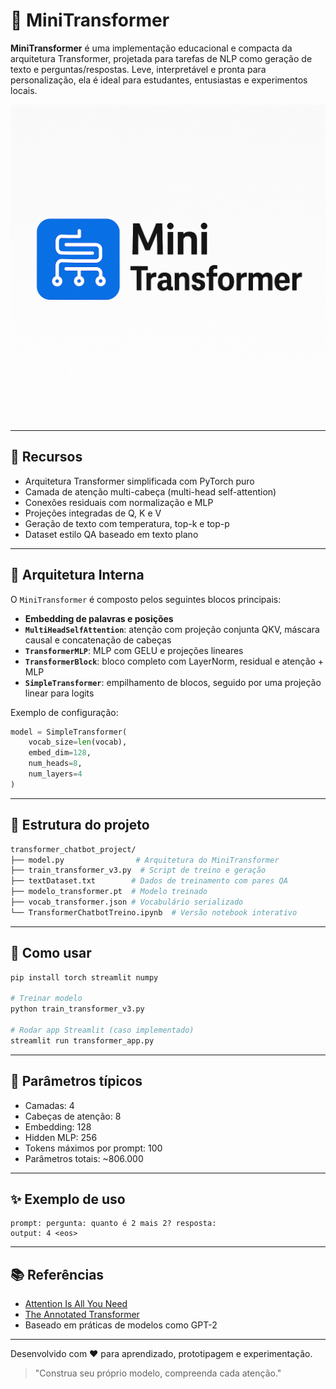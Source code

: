 # 🧠 MiniTransformer

**MiniTransformer** é uma implementação educacional e compacta da arquitetura Transformer, projetada para tarefas de NLP como geração de texto e perguntas/respostas. Leve, interpretável e pronta para personalização, ela é ideal para estudantes, entusiastas e experimentos locais.

![Logo MiniTransformer](./logo_minitransformer.png)

---

## 🚀 Recursos
- Arquitetura Transformer simplificada com PyTorch puro
- Camada de atenção multi-cabeça (multi-head self-attention)
- Conexões residuais com normalização e MLP
- Projeções integradas de Q, K e V
- Geração de texto com temperatura, top-k e top-p
- Dataset estilo QA baseado em texto plano

---

## 🧱 Arquitetura Interna
O `MiniTransformer` é composto pelos seguintes blocos principais:

- **Embedding de palavras e posições**
- **`MultiHeadSelfAttention`**: atenção com projeção conjunta QKV, máscara causal e concatenação de cabeças
- **`TransformerMLP`**: MLP com GELU e projeções lineares
- **`TransformerBlock`**: bloco completo com LayerNorm, residual e atenção + MLP
- **`SimpleTransformer`**: empilhamento de blocos, seguido por uma projeção linear para logits

Exemplo de configuração:
```python
model = SimpleTransformer(
    vocab_size=len(vocab),
    embed_dim=128,
    num_heads=8,
    num_layers=4
)
```

---

## 📁 Estrutura do projeto
```bash
transformer_chatbot_project/
├── model.py                # Arquitetura do MiniTransformer
├── train_transformer_v3.py  # Script de treino e geração
├── textDataset.txt        # Dados de treinamento com pares QA
├── modelo_transformer.pt  # Modelo treinado
├── vocab_transformer.json # Vocabulário serializado
└── TransformerChatbotTreino.ipynb  # Versão notebook interativo
```

---

## 🏁 Como usar

```bash
pip install torch streamlit numpy

# Treinar modelo
python train_transformer_v3.py

# Rodar app Streamlit (caso implementado)
streamlit run transformer_app.py
```

---

## 📌 Parâmetros típicos
- Camadas: 4
- Cabeças de atenção: 8
- Embedding: 128
- Hidden MLP: 256
- Tokens máximos por prompt: 100
- Parâmetros totais: ~806.000

---

## ✨ Exemplo de uso
```text
prompt: pergunta: quanto é 2 mais 2? resposta:
output: 4 <eos>
```

---

## 📚 Referências
- [Attention Is All You Need](https://arxiv.org/abs/1706.03762)
- [The Annotated Transformer](http://nlp.seas.harvard.edu/2018/04/03/attention.html)
- Baseado em práticas de modelos como GPT-2

---

Desenvolvido com ❤️ para aprendizado, prototipagem e experimentação.

> "Construa seu próprio modelo, compreenda cada atenção."
